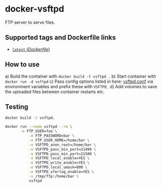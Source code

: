 # docker-vsftpd

FTP server to serve files.

## Supported tags and Dockerfile links
- [`latest` (*Dockerfile*)](https://github.com/eddyhub/docker-vsftpd/blob/master/Dockerfile)

## How to use
a) Build the container with `docker build -t vsftpd .`
b) Start container with `docker run -d vsftpd`
c) Pass config options listed in here: [vsftpd.conf](https://security.appspot.com/vsftpd/vsftpd_conf.html) via environment variables and prefix these with `VSFTPD_`
d) Add volumes to save the uploaded files between container restarts etc.

## Testing
```bash
docker build -t vsftpd.

docker run --name vsftpd --rm \
	   -e FTP_USER=foo \
           -e FTP_PASSWORD=bar \
           -e FTP_USER_HOME=/home/bar \
           -e VSFTPD_anon_root=/home/bar \
           -e VSFTPD_pasv_min_port=21490 \
           -e VSFTPD_pasv_min_port=21500 \
           -e VSFTPD_local_enable=YES \
           -e VSFTPD_write_enable=YES \
           -e VSFTPD_local_umask=000 \
           -e VSFTPD_xferlog_enable=YES \
           -v /tmp/ftp:/home/bar \
           vsftpd

```
